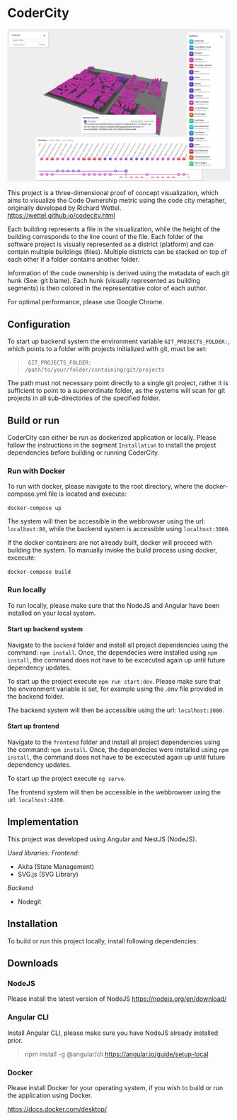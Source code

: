# CoderCity

![ScreenShot](codercity.png)

This project is a three-dimensional proof of concept visualization, which aims to visualize the Code Ownership metric using the code city metapher, originally developed by Richard Wettel. https://wettel.github.io/codecity.html

Each building represents a file in the visualization, while the height of the building corresponds to the line count of the file. Each folder of the software project is visually represented as a district (platform) and can contain multiple buildings (files). Multiple districts can be stacked on top of each other if a folder contains another folder.

Information of the code ownership is derived using the metadata of each git hunk (See: git blame). Each hunk (visually represented as building segments) is then colored in the representative color of each author. 

For optimal performance, please use Google Chrome.

## Configuration
To start up backend system the environment variable `GIT_PROJECTS_FOLDER:`, which points to a folder with projects initialized with git, must be set:

>      GIT_PROJECTS_FOLDER: /path/to/your/folder/containing/git/projects

The path must not necessary point directly to a single git project, rather it is sufficient to point to a superordinate folder, as the systems will scan for git projects in all sub-directories of the specified folder.
## Build or run
CoderCity can either be run as dockerized application or locally. Please follow the instructions in the segment `Installation` to install the project dependencies before building or running CoderCity.

### Run with Docker
To run with docker, please navigate to the root directory, where the docker-compose.yml file is located and execute:

`docker-compose up`

The system will then be accessible in the webbrowser using the url: `localhost:80`, while the backend system is accessible using `localhost:3000`.

If the docker containers are not already built, docker will proceed with building the system. To manually invoke the build process using docker, excecute:

`docker-compose build`

### Run locally
To run locally, please make sure that the NodeJS and Angular have been installed on your local system.

#### Start up backend system
Navigate to the `backend` folder and install all project dependencies using the command: `npm install`. Once, the dependecies were installed using `npm install`, the command does not have to be excecuted again up until future dependency updates.

To start up the project execute `npm run start:dev`. Please make sure that the environment variable is set, for example using the .env file provided in the backend folder.

The backend system will then be accessible using the url: `localhost:3000`.
#### Start up frontend
Navigate to the `frontend` folder and install all project dependencies using the command: `npm install`. Once, the dependecies were installed using `npm install`, the command does not have to be excecuted again up until future dependency updates.

To start up the project execute `ng serve`.

The frontend system will then be accessible in the webbrowser using the url: `localhost:4200`.
## Implementation
This project was developed using Angular and NestJS (NodeJS).

*Used libraries:*
*Frontend:*
* Akita (State Management)
* SVG.js (SVG Library)

*Backend*
* Nodegit

## Installation
To build or run this project locally, install following dependencies:

## Downloads

### NodeJS
Please install the latest version of NodeJS
https://nodejs.org/en/download/

### Angular CLI
Install Angular CLI, please make sure you have NodeJS already installed prior.
> npm install -g @angular/cli
https://angular.io/guide/setup-local

### Docker
Please install Docker for your operating system, if you wish to build or run the application using Docker.

https://docs.docker.com/desktop/